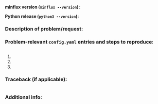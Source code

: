 **minflux version (`minflux --version`):**

**Python release (`python3 --version`):**

###  Description of problem/request:
<insert description here>

### Problem-relevant `config.yaml` entries and steps to reproduce:
```yaml

```

1. 
2. 
3. 

### Traceback (if applicable):
```bash

```

### Additional info:
